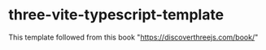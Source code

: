 # three-vite-typescript-template

This template followed from this book "https://discoverthreejs.com/book/"
